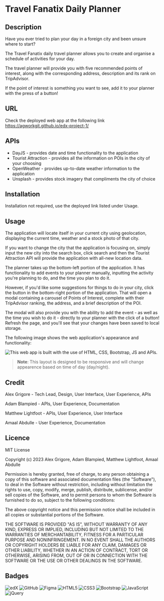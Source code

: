 # Travel Fanatix Daily Planner

## Description

Have you ever tried to plan your day in a foreign city and been unsure where to start? 

The Travel Fanatix daily travel planner allows you to create and organise a schedule of activities for your day.

The travel planner will provide you with five recommended points of interest, along with the corresponding address, description and its rank on TripAdvisor. 

If the point of interest is something you want to see, add it to your planner with the press of a button!

## URL

Check the deployed web app at the following link <https://agworkgit.github.io/edx-project-1/>

## APIs

- DayJS - provides date and time functionality to the application
- Tourist Attraction - provides all the information on POIs in the city of your choosing
- OpenWeather - provides up-to-date weather information to the application
- Unsplash - provides stock imagery that compliments the city of choice

## Installation

Installation not required, use the deployed link listed under Usage.

## Usage

The application will locate itself in your current city using geolocation, displaying the current time, weather and a stock photo of that city.

If you want to change the city that the application is focusing on, simply input the new city into the search box, click search and then the Tourist Attraction API will provide the application with all-new location data.

The planner takes up the bottom-left portion of the application. It has functionality to add events to your planner manually, inputting the activity you're planning to do, and the time you plan to do it. 

However, if you'd like some suggestions for things to do in your city, click the button in the bottom-right portion of the application. That will open a modal containing a carousel of Points of Interest, complete with their TripAdvisor ranking, the address, and a brief description of the POI.

The modal will also provide you with the ability to add the event - as well as the time you wish to do it - directly to your planner with the click of a button! Refresh the page, and you'll see that your changes have been saved to local storage.

The following image shows the web application's appearance and functionality:

![This web app is built with the use of HTML, CSS, Bootstrap, JS and APIs.](./resources/images/edx-project-1-demo.gif)

> **Note**: This layout is designed to be responsive and will change appearence based on time of day (day/night).

## Credit

Alex Grigore - Tech Lead, Design, User Interface, User Experience, APIs

Adam Blampied - APIs, User Experience, Documentation

Matthew Lightfoot - APIs, User Experience, User Interface

Amaal Abdulle - User Experience, Documentation

## Licence

MIT License

Copyright (c) 2023 Alex Grigore, Adam Blampied, Matthew Lightfoot, Amaal Abdulle

Permission is hereby granted, free of charge, to any person obtaining a copy
of this software and associated documentation files (the "Software"), to deal
in the Software without restriction, including without limitation the rights
to use, copy, modify, merge, publish, distribute, sublicense, and/or sell
copies of the Software, and to permit persons to whom the Software is
furnished to do so, subject to the following conditions:

The above copyright notice and this permission notice shall be included in all
copies or substantial portions of the Software.

THE SOFTWARE IS PROVIDED "AS IS", WITHOUT WARRANTY OF ANY KIND, EXPRESS OR
IMPLIED, INCLUDING BUT NOT LIMITED TO THE WARRANTIES OF MERCHANTABILITY,
FITNESS FOR A PARTICULAR PURPOSE AND NONINFRINGEMENT. IN NO EVENT SHALL THE
AUTHORS OR COPYRIGHT HOLDERS BE LIABLE FOR ANY CLAIM, DAMAGES OR OTHER
LIABILITY, WHETHER IN AN ACTION OF CONTRACT, TORT OR OTHERWISE, ARISING FROM,
OUT OF OR IN CONNECTION WITH THE SOFTWARE OR THE USE OR OTHER DEALINGS IN THE
SOFTWARE.

## Badges

![edX](https://img.shields.io/badge/edX-%2302262B.svg?style=for-the-badge&logo=edX&logoColor=white)
![GitHub](https://img.shields.io/badge/github-%23121011.svg?style=for-the-badge&logo=github&logoColor=white)
![Figma](https://img.shields.io/badge/figma-%23F24E1E.svg?style=for-the-badge&logo=figma&logoColor=white)
![HTML5](https://img.shields.io/badge/html5-%23E34F26.svg?style=for-the-badge&logo=html5&logoColor=white)
![CSS3](https://img.shields.io/badge/css3-%231572B6.svg?style=for-the-badge&logo=css3&logoColor=white)
![Bootstrap](https://img.shields.io/badge/bootstrap-%238511FA.svg?style=for-the-badge&logo=bootstrap&logoColor=white)
![JavaScript](https://img.shields.io/badge/javascript-%23323330.svg?style=for-the-badge&logo=javascript&logoColor=%23F7DF1E)
![jQuery](https://img.shields.io/badge/jquery-%230769AD.svg?style=for-the-badge&logo=jquery&logoColor=white)